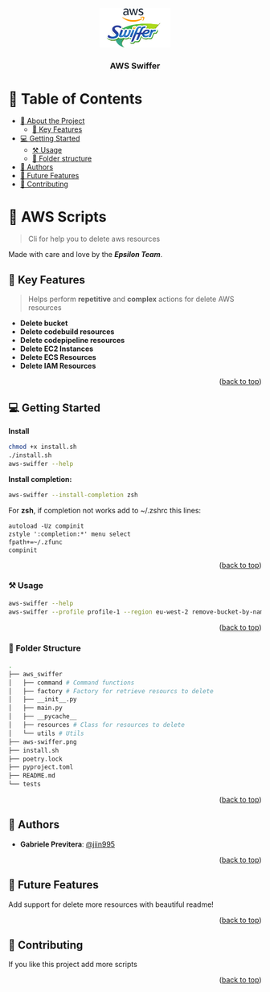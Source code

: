 <a name="readme-top"></a>

<div align="center">

  <img src="aws-swiffer.png" alt="logo" width="140"  height="auto" />
  <br/>

  <h3><b>AWS Swiffer</b></h3>

</div>

# 📗 Table of Contents

- [📖 About the Project](#about-project)
  - [🔑 Key Features](#key-features)
- [💻 Getting Started](#getting-started)
  - [⚒ Usage](#usage)
  - [📂 Folder structure](#folder-structure)
- [👥 Authors](#authors)
- [🔭 Future Features](#future-features)
- [🤝 Contributing](#contributing)

[//]: # (- [❓ FAQ]&#40;#faq&#41;)

# 📖 AWS Scripts <a name="about-project"></a>

> Cli for help you to delete aws resources

Made with care and love by the **_Epsilon Team_**.

## 🔑 Key Features <a name="key-features"></a>

> Helps perform **repetitive** and **complex** actions for delete AWS resources
>

- **Delete bucket**
- **Delete codebuild resources**
- **Delete codepipeline resources**
- **Delete EC2 Instances**
- **Delete ECS Resources**
- **Delete IAM Resources**

<p align="right">(<a href="#readme-top">back to top</a>)</p>

<!-- GETTING STARTED -->

## 💻 Getting Started <a name="getting-started"></a>

**Install**
```bash
chmod +x install.sh
./install.sh
aws-swiffer --help
```

**Install completion:**

```bash
aws-swiffer --install-completion zsh
```

For **zsh**, if completion not works add to ~/.zshrc this lines:
```bazaar
autoload -Uz compinit
zstyle ':completion:*' menu select
fpath+=~/.zfunc
compinit
```

<p align="right">(<a href="#readme-top">back to top</a>)</p>

### ⚒️ Usage <a name="usage"></a>
```bash
aws-swiffer --help
aws-swiffer --profile profile-1 --region eu-west-2 remove-bucket-by-name
```

<p align="right">(<a href="#readme-top">back to top</a>)</p>

### 📂 Folder Structure <a name="folder-structure"></a>

``` Bash
.
├── aws_swiffer
│   ├── command # Command functions
│   ├── factory # Factory for retrieve resourcs to delete
│   ├── __init__.py
│   ├── main.py
│   ├── __pycache__
│   ├── resources # Class for resources to delete
│   └── utils # Utils
├── aws-swiffer.png
├── install.sh
├── poetry.lock
├── pyproject.toml
├── README.md
└── tests

```

<p align="right">(<a href="#readme-top">back to top</a>)</p>

## 👥 Authors <a name="authors"></a>

- **Gabriele Previtera**: [@jiin995](https://gitlab.com/jiin995) 

<p align="right">(<a href="#readme-top">back to top</a>)</p>

## 🔭 Future Features <a name="futurecd-features"></a>

Add support for delete more resources with beautiful readme!

<p align="right">(<a href="#readme-top">back to top</a>)</p>

<!-- CONTRIBUTING -->

## 🤝 Contributing <a name="contributing"></a>

If you like this project add more scripts

<p align="right">(<a href="#readme-top">back to top</a>)</p>

[//]: # (## ❓ FAQ <a name="faq"></a>)

[//]: # ()
[//]: # (> Add at least 2 questions new developers would ask when they decide to use your project.)

[//]: # ()
[//]: # (- **[Question_1]**)

[//]: # ()
[//]: # (  - [Answer_1])

[//]: # ()
[//]: # (- **[Question_2]**)

[//]: # ()
[//]: # (  - [Answer_2])

[//]: # ()
[//]: # (<p align="right">&#40;<a href="#readme-top">back to top</a>&#41;</p>)